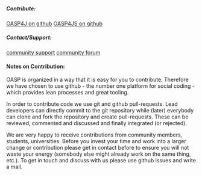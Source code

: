 
##### Contribute:
[OASP4J on github](https://github.com/oasp/oasp4j)
[OASP4JS on github](https://github.com/oasp/oasp4js)

##### Contact/Support:
[community support](mailto:icsdoaspsupport.apps2@capgemini.com)
[community forum](https://groups.google.com/forum/?nomobile=true#!forum/oasp)

#### Notes on Contribution:

OASP is organized in a way that it is easy for you to contribute. Therefore we have chosen to use github - the number one platform for social coding - which provides lean processes and great tooling.

In order to contribute code we use git and github pull-requests. Lead developers can directly commit to the git repository while (later) everybody can clone and fork the repository and create pull-requests. These can be reviewed, commented and discussed and finally integrated (or rejected).

We are very happy to receive contributions from community members, students, universities. Before you invest your time and work into a larger change or contribution please get in contact before to ensure you will not waste your energy (somebody else might already work on the same thing, etc.). To get in touch and discuss with us please use github issues and write a mail.